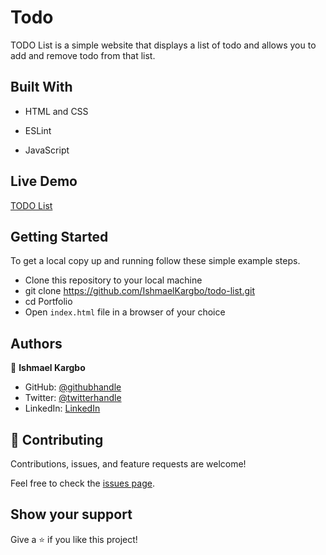 # Todo

TODO List is a simple website that displays a list of todo and allows you to add and remove todo from that list.

<!-- #### Desktop Screenshot
<img src="./assets/images/app_screenshot.png" alt="TODO List" /> -->

## Built With

- HTML and CSS

- ESLint

- JavaScript

## Live Demo

<a href="https://ishmaelkargbo.github.io/awesome-books/">TODO List</a>

## Getting Started

To get a local copy up and running follow these simple example steps.

- Clone this repository to your local machine
- git clone https://github.com/IshmaelKargbo/todo-list.git
- cd Portfolio
- Open `index.html` file in a browser of your choice

## Authors

👤 **Ishmael Kargbo**

- GitHub: [@githubhandle](https://github.com/ishmaelkargbo)
- Twitter: [@twitterhandle](https://twitter.com/ishodev)
- LinkedIn: [LinkedIn](https://linkedin.com/in/ishmael-kargbo-9a986a214)

## 🤝 Contributing

Contributions, issues, and feature requests are welcome!

Feel free to check the [issues page](../../issues/).

## Show your support

Give a ⭐️ if you like this project!
